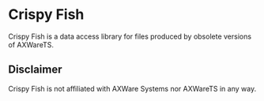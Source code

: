# Crispy Fish

Crispy Fish is a data access library for files produced by obsolete versions of AXWareTS.

## Disclaimer

Crispy Fish is not affiliated with AXWare Systems nor AXWareTS in any way.
